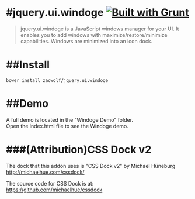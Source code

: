 #jquery.ui.windoge [![Built with Grunt](https://cdn.gruntjs.com/builtwith.png)](http://gruntjs.com/)
=================

> jquery.ui.windoge is a JavaScript windows manager for your UI. It enables you to add windows with maximize/restore/minimize capabilities. Windows are minimized into an icon dock.

##Install
=========
```shell
bower install zacwolf/jquery.ui.windoge
```

##Demo
======
A full demo is located in the "Windoge Demo" folder.  
Open the index.html file to see the Windoge demo.

###(Attribution)CSS Dock v2
===========================
The dock that this addon uses is "CSS Dock v2" by Michael Hüneburg 
http://michaelhue.com/cssdock/

The source code for CSS Dock is at: https://github.com/michaelhue/cssdock